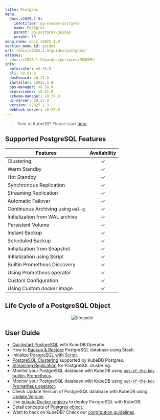 ```yaml
---
title: Postgres
menu:
  docs_v2025.1.9:
    identifier: pg-readme-postgres
    name: Postgres
    parent: pg-postgres-guides
    weight: 10
menu_name: docs_v2025.1.9
section_menu_id: guides
url: /docs/v2025.1.9/guides/postgres/
aliases:
- /docs/v2025.1.9/guides/postgres/README/
info:
  autoscaler: v0.36.0
  cli: v0.51.0
  dashboard: v0.27.0
  installer: v2025.1.9
  ops-manager: v0.38.0
  provisioner: v0.51.0
  schema-manager: v0.27.0
  ui-server: v0.27.0
  version: v2025.1.9
  webhook-server: v0.27.0
---
```


> New to KubeDB? Please start [here](/docs/v2025.1.9/README).

## Supported PostgreSQL Features

| Features                           | Availability |
|------------------------------------|:------------:|
| Clustering                         |   &#10003;   |
| Warm Standby                       |   &#10003;   |
| Hot Standby                        |   &#10003;   |
| Synchronous Replication            |   &#10003;   |
| Streaming Replication              |   &#10003;   |
| Automatic Failover                 |   &#10003;   |
| Continuous Archiving using `wal-g` |   &#10003;   |
| Initialization from WAL archive    |   &#10003;   |
| Persistent Volume                  |   &#10003;   |
| Instant Backup                     |   &#10003;   |
| Scheduled Backup                   |   &#10003;   |
| Initialization from Snapshot       |   &#10003;   |
| Initialization using Script        |   &#10003;   |
| Builtin Prometheus Discovery       |   &#10003;   |
| Using Prometheus operator          |   &#10003;   |
| Custom Configuration               |   &#10003;   |
| Using Custom docker image          |   &#10003;   |

## Life Cycle of a PostgreSQL Object

<p align="center">
  <img alt="lifecycle"  src="/docs/v2025.1.9/images/postgres/lifecycle.png">
</p>

## User Guide

- [Quickstart PostgreSQL](/docs/v2025.1.9/guides/postgres/quickstart/quickstart) with KubeDB Operator.
- How to [Backup & Restore](/docs/v2025.1.9/guides/postgres/backup/stash/overview/) PostgreSQL database using Stash.
- Initialize [PostgreSQL with Script](/docs/v2025.1.9/guides/postgres/initialization/script_source).
- [PostgreSQL Clustering](/docs/v2025.1.9/guides/postgres/clustering/ha_cluster) supported by KubeDB Postgres.
- [Streaming Replication](/docs/v2025.1.9/guides/postgres/clustering/streaming_replication) for PostgreSQL clustering.
- Monitor your PostgreSQL database with KubeDB using [`out-of-the-box` builtin-Prometheus](/docs/v2025.1.9/guides/postgres/monitoring/using-builtin-prometheus).
- Monitor your PostgreSQL database with KubeDB using [`out-of-the-box` Prometheus operator](/docs/v2025.1.9/guides/postgres/monitoring/using-prometheus-operator).
- Check Update Version of PostgreSQL database with KubeDB using [Update Version](/docs/v2025.1.9/guides/postgres/update-version/versionupgrading)
- Use [private Docker registry](/docs/v2025.1.9/guides/postgres/private-registry/using-private-registry) to deploy PostgreSQL with KubeDB.
- Detail concepts of [Postgres object](/docs/v2025.1.9/guides/postgres/concepts/postgres).
- Want to hack on KubeDB? Check our [contribution guidelines](/docs/v2025.1.9/CONTRIBUTING).
